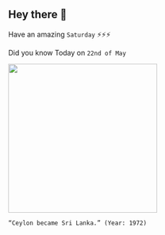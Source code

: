 ## Hey there 👋
Have an amazing `Saturday` ⚡⚡⚡

Did you know Today on `22nd of May`
 
 [<img src="http://www.dailynews.lk/sites/default/files/news/2018/05/27/z_p11-The-day.jpg" width="300" />](https://en.wikipedia.org/wiki/Dominion_of_Ceylon#:~:text=In%201948%2C%20the%20British%20Colony,was%20changed%20to%20Sri%20Lanka.) 
 ```
“Ceylon became Sri Lanka.” (Year: 1972)
```
